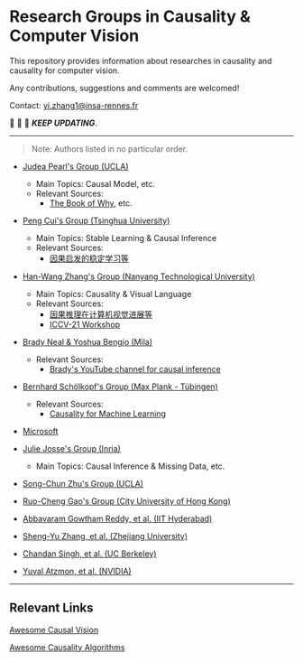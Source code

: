 # Research Groups in Causality & Computer Vision 

This repository provides information about researches in causality and causality for computer vision.

Any contributions, suggestions and comments are welcomed!

Contact: yi.zhang1@insa-rennes.fr

:running: :running: :running: ***KEEP UPDATING***.

------
> Note: Authors listed in no particular order.

- [Judea Pearl's Group (UCLA)](http://bayes.cs.ucla.edu/jp_home.html)
  - Main Topics: Causal Model, etc.
  - Relevant Sources: 
    - [The Book of Why](https://whuteducn-my.sharepoint.com/personal/frankliuceo_whut_edu_cn/_layouts/15/onedrive.aspx?id=%2Fpersonal%2Ffrankliuceo%5Fwhut%5Fedu%5Fcn%2FDocuments%2Fstorage%2Fshare%5Fcausal%2FThe%20Book%20of%20Why%20%2D%20Judea%20Pearl%2Epdf&parent=%2Fpersonal%2Ffrankliuceo%5Fwhut%5Fedu%5Fcn%2FDocuments%2Fstorage%2Fshare%5Fcausal), etc.

- [Peng Cui's Group (Tsinghua University)](http://pengcui.thumedialab.com/#Publications)
  - Main Topics: Stable Learning & Causal Inference
  - Relevant Sources:
    - [因果启发的稳定学习等](https://search.bilibili.com/all?keyword=%E5%B4%94%E9%B9%8F%20%E5%9B%A0%E6%9E%9C&from_source=webtop_search&spm_id_from=333.788)

- [Han-Wang Zhang's Group (Nanyang Technological University)](https://mreallab.github.io/publications.html)
   - Main Topics: Causality & Visual Language 
   - Relevant Sources:
     - [因果推理在计算机视觉进展等](https://search.bilibili.com/all?keyword=%E5%BC%A0%E5%90%AB%E6%9C%9B&from_source=webtop_search&spm_id_from=333.851)
     - [ICCV-21 Workshop](https://www.causalityinvision.com/)

- [Brady Neal & Yoshua Bengio (Mila)](https://www.bradyneal.com/)
   - Relevant Sources:
     - [Brady's YouTube channel for causal inference](https://www.youtube.com/c/BradyNealCausalInference)

- [Bernhard Schölkopf's Group (Max Plank - Tübingen)](https://www.is.mpg.de/~bs)
   - Relevant Sources:
     - [Causality for Machine Learning](https://arxiv.org/abs/1911.10500)

- [Microsoft](https://www.microsoft.com/en-us/research/group/causal-inference/#publications)

- [Julie Josse's Group (Inria)](http://juliejosse.com/publications/)
  - Main Topics: Causal Inference & Missing Data, etc.

- [Song-Chun Zhu's Group (UCLA)](http://vcla.stat.ucla.edu/publications.html)

- [Ruo-Cheng Gao's Group (City University of Hong Kong)](https://www.public.asu.edu/~rguo12/pub.html)

- [Abbavaram Gowtham Reddy, et al. (IIT Hyderabad)](https://www.linkedin.com/in/gowthamabbavaram/?originalSubdomain=in)

- [Sheng-Yu Zhang, et al. (Zhejiang University)](https://shengyuzhang.github.io/)

- [Chandan Singh, et al. (UC Berkeley)](https://csinva.io/)

- [Yuval Atzmon, et al. (NVIDIA)](https://research.nvidia.com/person/yuval-atzmon)

------
## Relevant Links

[Awesome Causal Vision](https://github.com/wangzheng17/awesome-causal-vision)

[Awesome Causality Algorithms](https://github.com/rguo12/awesome-causality-algorithms)


